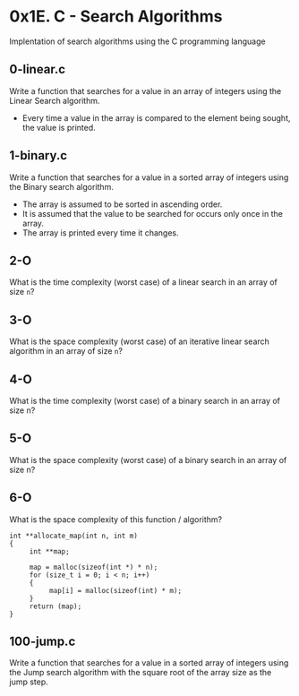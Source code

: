 # 0x1E. C - Search Algorithms
Implentation of search algorithms using the C programming language

## 0-linear.c
Write a function that searches for a value in an array of integers using the Linear Search algorithm.
- Every time a value in the array is compared to the element being sought, the value is printed.

## 1-binary.c
Write a function that searches for a value in a sorted array of integers using the Binary search algorithm.
- The array is assumed to be sorted in ascending order.
- It is assumed that the value to be searched for occurs only once in the array.
- The array is printed every time it changes.

## 2-O
What is the time complexity (worst case) of a linear search in an array of size `n`?

## 3-O
What is the space complexity (worst case) of an iterative linear search algorithm in an array of size `n`?

## 4-O
What is the time complexity (worst case) of a binary search in an array of size n?

## 5-O
What is the space complexity (worst case) of a binary search in an array of size n?

## 6-O
What is the space complexity of this function / algorithm?
```
int **allocate_map(int n, int m)
{
     int **map;

     map = malloc(sizeof(int *) * n);
     for (size_t i = 0; i < n; i++)
     {
          map[i] = malloc(sizeof(int) * m);
     }
     return (map);
}
```

## 100-jump.c
Write a function that searches for a value in a sorted array of integers using the Jump search algorithm with the square root of the array size as the jump step.
